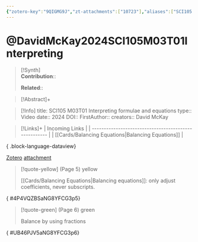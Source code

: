 ```yaml
---
{"zotero-key":"9QIGMG9J","zt-attachments":["10723"],"aliases":["SCI105 M03T01 Interpreting formulae and equations"],"keywords":["✅"],"FirstAuthor":"[[ David McKay]]","tags":["source/video","Uni/SCI105"],"dg-publish":true,"permalink":"/sources/david-mc-kay2024-sci-105-m03-t01-interpreting/","dgPassFrontmatter":true}
---
```


# @DavidMcKay2024SCI105M03T01Interpreting

>[!Synth]  
>**Contribution**::  
>  
>**Related**:: 
>  

> [!Abstract]+
> 

> [!Info]
> title: SCI105 M03T01 Interpreting formulae and equations
> type:: Video 
> date:: 2024
> DOI:: 
> FirstAuthor:: 
> creators:: David McKay

> [!Links]+
>  | Incoming Links                                        |
> | ----------------------------------------------------- |
> | [[Cards/Balancing Equations\|Balancing Equations]] |
> 
{ .block-language-dataview}


[Zotero](zotero://select/library/items/9QIGMG9J) [attachment](<file:///Users/nathanmaxwell/Zotero/storage/NG8YFCG3/David%20McKay%20-%202024%20-%20SCI105%20M03T01%20Interpreting%20formulae%20and%20equations.pdf>)

> [!quote-yellow] (Page 5) yellow
> 
> [[Cards/Balancing Equations\|Balancing equations]]: only adjust coefficients, never subscripts.
>
{ #4P4VQZBSaNG8YFCG3p5}


> [!quote-green] (Page 6) green
> 
> Balance by using fractions
>
{ #UB46PJV5aNG8YFCG3p6}

